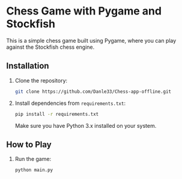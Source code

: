 # Chess Game with Pygame and Stockfish

This is a simple chess game built using Pygame, where you can play against the Stockfish chess engine.

## Installation

1. Clone the repository:
    ```bash
    git clone https://github.com/Danle33/Chess-app-offline.git
    ```
2. Install dependencies from `requirements.txt`:
    ```bash
    pip install -r requirements.txt
    ```
   Make sure you have Python 3.x installed on your system.

## How to Play

1. Run the game:
    ```bash
    python main.py
    ```